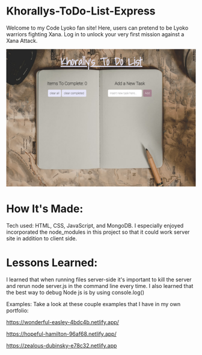 # Khorallys-ToDo-List-Express

Welcome to my Code Lyoko fan site! Here, users can pretend to be Lyoko warriors fighting Xana. Log in to unlock your very first mission against a Xana Attack.

![To-Do List Express](background2.jpg)

# How It's Made:
Tech used: HTML, CSS, JavaScript, and MongoDB. I especially enjoyed incorporated the node_modules in this project so that it could work server site in addition to client side.



# Lessons Learned:
I learned that when running files server-side it's important to kill the server and rerun node server.js in the command line every time.  I also learned that the best way to debug Node js is by using console.log()

Examples:
Take a look at these couple examples that I have in my own portfolio:

https://wonderful-easley-4bdc4b.netlify.app/

https://hopeful-hamilton-96af68.netlify.app/

https://zealous-dubinsky-e78c32.netlify.app
